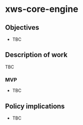 # xws-core-engine

## Objectives

* TBC

## Description of work

TBC

### MVP

* TBC

## Policy implications

* TBC